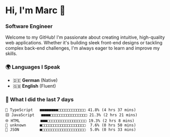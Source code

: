 # Hi, I'm Marc 👋 
### Software Engineer

Welcome to my GitHub! I'm passionate about creating intuitive, high-quality web applications. Whether it's building sleek front-end designs or tackling complex back-end challenges, I'm always eager to learn and improve my skills.  

### 🌍 Languages I Speak  
- 🇩🇪 **German** (Native)  
- 🇬🇧 **English** (Fluent)

### 🤯 What I did the last 7 days

```
🔷 TypeScript   ■■■■■■■■□□□□□□□□□□□□ 41.8% (4 hrs 37 mins)
🟨 JavaScript   ■■■■□□□□□□□□□□□□□□□□ 21.3% (2 hrs 21 mins)
🌐 HTML         ■■■□□□□□□□□□□□□□□□□□ 19.3% (2 hrs 8 mins)
📄 unknown      ■□□□□□□□□□□□□□□□□□□□  7.6% (0 hrs 50 mins)
📄 JSON         ■□□□□□□□□□□□□□□□□□□□  5.0% (0 hrs 33 mins)
```